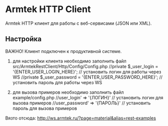 # Armtek HTTP Client

Armtek HTTP клиент для работы с веб-сервисами (JSON или XML).

## Настройка

ВАЖНО! Клиент подключен к продуктивной системе.

1. для настройки клиента необходимо заполнить
файл src/ArmtekRestClient/Http/Config/Config.php
    //private $_user_login        = '{ENTER_USER_LOGIN_HERE}';     // установить логин для работы через WS
    //private $_user_password     = '{ENTER_USER_PASSWORD_HERE}';  // установить пароль для работы через WS


2. для вызова примеров необходимо заполнить
файл example/config.php
    //user_login'         => '{ЛОГИН}'   // установить логин для вызова примеров 
    //user_password'      => '{ПАРОЛЬ}'  // установить пароль для вызова примеров


Вязто отсюда: http://ws.armtek.ru/?page=material&alias=rest-examples
